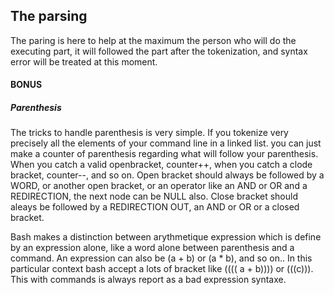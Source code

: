 ## The parsing

The paring is here to help at the maximum the person who will do the executing part, it will followed the part after the tokenization, and syntax error will be treated at this moment.

#### BONUS
##### Parenthesis

The tricks to handle parenthesis is very simple. 
If you tokenize very precisely all the elements of your command line in a linked list. you can just make a counter of parenthesis regarding what will follow your parenthesis.
When you catch a valid openbracket, counter++, when you catch a clode bracket, counter--, and so on.
Open bracket should always be followed by a WORD, or another open bracket, or an operator like an AND or OR and a REDIRECTION, the next node can be NULL also.
Close bracket should aleays be followed by a REDIRECTION OUT, an AND or OR or a closed bracket.

Bash makes a distinction between arythmetique expression which is define by an expression alone, like a word alone between parenthesis and a command. An expression can also be (a + b) or (a * b), and so on.. 
In this particular context bash accept a lots of bracket like (((( a + b)))) or (((c))). This with commands is always report as a bad expression syntaxe.
